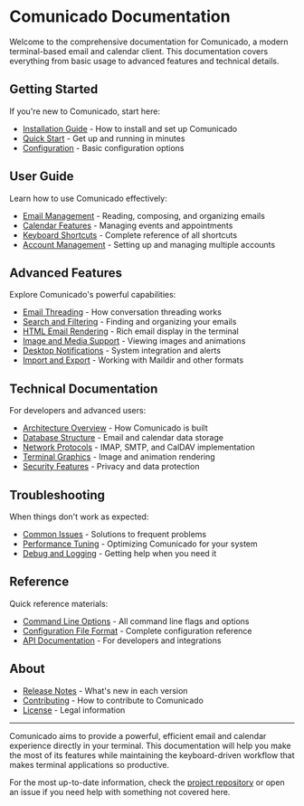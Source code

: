 # Comunicado Documentation

Welcome to the comprehensive documentation for Comunicado, a modern terminal-based email and calendar client. This documentation covers everything from basic usage to advanced features and technical details.

## Getting Started

If you're new to Comunicado, start here:

- [Installation Guide](installation.md) - How to install and set up Comunicado
- [Quick Start](quick-start.md) - Get up and running in minutes
- [Configuration](configuration.md) - Basic configuration options

## User Guide

Learn how to use Comunicado effectively:

- [Email Management](email-management.md) - Reading, composing, and organizing emails
- [Calendar Features](calendar-features.md) - Managing events and appointments
- [Keyboard Shortcuts](keyboard-shortcuts.md) - Complete reference of all shortcuts
- [Account Management](account-management.md) - Setting up and managing multiple accounts

## Advanced Features

Explore Comunicado's powerful capabilities:

- [Email Threading](email-threading.md) - How conversation threading works
- [Search and Filtering](search-filtering.md) - Finding and organizing your emails
- [HTML Email Rendering](html-rendering.md) - Rich email display in the terminal
- [Image and Media Support](media-support.md) - Viewing images and animations
- [Desktop Notifications](desktop-notifications.md) - System integration and alerts
- [Import and Export](import-export.md) - Working with Maildir and other formats

## Technical Documentation

For developers and advanced users:

- [Architecture Overview](architecture.md) - How Comunicado is built
- [Database Structure](database.md) - Email and calendar data storage
- [Network Protocols](protocols.md) - IMAP, SMTP, and CalDAV implementation
- [Terminal Graphics](terminal-graphics.md) - Image and animation rendering
- [Security Features](security.md) - Privacy and data protection

## Troubleshooting

When things don't work as expected:

- [Common Issues](troubleshooting.md) - Solutions to frequent problems
- [Performance Tuning](performance.md) - Optimizing Comunicado for your system
- [Debug and Logging](debugging.md) - Getting help when you need it

## Reference

Quick reference materials:

- [Command Line Options](cli-reference.md) - All command line flags and options
- [Configuration File Format](config-reference.md) - Complete configuration reference
- [API Documentation](api-reference.md) - For developers and integrations

## About

- [Release Notes](release-notes.md) - What's new in each version
- [Contributing](contributing.md) - How to contribute to Comunicado
- [License](license.md) - Legal information

---

Comunicado aims to provide a powerful, efficient email and calendar experience directly in your terminal. This documentation will help you make the most of its features while maintaining the keyboard-driven workflow that makes terminal applications so productive.

For the most up-to-date information, check the [project repository](https://github.com/your-username/comunicado) or open an issue if you need help with something not covered here.